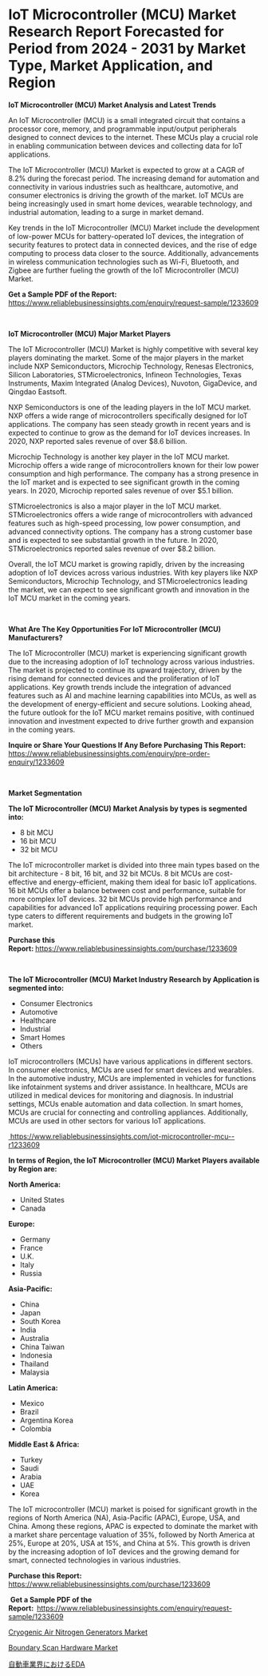 <p><h1>IoT Microcontroller (MCU) Market Research Report Forecasted for Period from 2024 -  2031 by Market Type, Market Application, and Region</h1></p><p><strong>IoT Microcontroller (MCU) Market Analysis and Latest Trends</strong></p>
<p><p>An IoT Microcontroller (MCU) is a small integrated circuit that contains a processor core, memory, and programmable input/output peripherals designed to connect devices to the internet. These MCUs play a crucial role in enabling communication between devices and collecting data for IoT applications.</p><p>The IoT Microcontroller (MCU) Market is expected to grow at a CAGR of 8.2% during the forecast period. The increasing demand for automation and connectivity in various industries such as healthcare, automotive, and consumer electronics is driving the growth of the market. IoT MCUs are being increasingly used in smart home devices, wearable technology, and industrial automation, leading to a surge in market demand.</p><p>Key trends in the IoT Microcontroller (MCU) Market include the development of low-power MCUs for battery-operated IoT devices, the integration of security features to protect data in connected devices, and the rise of edge computing to process data closer to the source. Additionally, advancements in wireless communication technologies such as Wi-Fi, Bluetooth, and Zigbee are further fueling the growth of the IoT Microcontroller (MCU) Market.</p></p>
<p><strong>Get a Sample PDF of the Report:&nbsp;</strong> <a href="https://www.reliablebusinessinsights.com/enquiry/request-sample/1233609">https://www.reliablebusinessinsights.com/enquiry/request-sample/1233609</a></p>
<p>&nbsp;</p>
<p><strong>IoT Microcontroller (MCU) Major Market Players</strong></p>
<p><p>The IoT Microcontroller (MCU) Market is highly competitive with several key players dominating the market. Some of the major players in the market include NXP Semiconductors, Microchip Technology, Renesas Electronics, Silicon Laboratories, STMicroelectronics, Infineon Technologies, Texas Instruments, Maxim Integrated (Analog Devices), Nuvoton, GigaDevice, and Qingdao Eastsoft.</p><p>NXP Semiconductors is one of the leading players in the IoT MCU market. NXP offers a wide range of microcontrollers specifically designed for IoT applications. The company has seen steady growth in recent years and is expected to continue to grow as the demand for IoT devices increases. In 2020, NXP reported sales revenue of over $8.6 billion.</p><p>Microchip Technology is another key player in the IoT MCU market. Microchip offers a wide range of microcontrollers known for their low power consumption and high performance. The company has a strong presence in the IoT market and is expected to see significant growth in the coming years. In 2020, Microchip reported sales revenue of over $5.1 billion.</p><p>STMicroelectronics is also a major player in the IoT MCU market. STMicroelectronics offers a wide range of microcontrollers with advanced features such as high-speed processing, low power consumption, and advanced connectivity options. The company has a strong customer base and is expected to see substantial growth in the future. In 2020, STMicroelectronics reported sales revenue of over $8.2 billion.</p><p>Overall, the IoT MCU market is growing rapidly, driven by the increasing adoption of IoT devices across various industries. With key players like NXP Semiconductors, Microchip Technology, and STMicroelectronics leading the market, we can expect to see significant growth and innovation in the IoT MCU market in the coming years.</p></p>
<p>&nbsp;</p>
<p><strong>What Are The Key Opportunities For IoT Microcontroller (MCU) Manufacturers?</strong></p>
<p><p>The IoT Microcontroller (MCU) market is experiencing significant growth due to the increasing adoption of IoT technology across various industries. The market is projected to continue its upward trajectory, driven by the rising demand for connected devices and the proliferation of IoT applications. Key growth trends include the integration of advanced features such as AI and machine learning capabilities into MCUs, as well as the development of energy-efficient and secure solutions. Looking ahead, the future outlook for the IoT MCU market remains positive, with continued innovation and investment expected to drive further growth and expansion in the coming years.</p></p>
<p><strong>Inquire or Share Your Questions If Any Before Purchasing This Report:</strong> <a href="https://www.reliablebusinessinsights.com/enquiry/pre-order-enquiry/1233609">https://www.reliablebusinessinsights.com/enquiry/pre-order-enquiry/1233609</a></p>
<p>&nbsp;</p>
<p><strong>Market Segmentation</strong></p>
<p><strong>The IoT Microcontroller (MCU) Market Analysis by types is segmented into:</strong></p>
<p><ul><li>8 bit MCU</li><li>16 bit MCU</li><li>32 bit MCU</li></ul></p>
<p><p>The IoT microcontroller market is divided into three main types based on the bit architecture - 8 bit, 16 bit, and 32 bit MCUs. 8 bit MCUs are cost-effective and energy-efficient, making them ideal for basic IoT applications. 16 bit MCUs offer a balance between cost and performance, suitable for more complex IoT devices. 32 bit MCUs provide high performance and capabilities for advanced IoT applications requiring processing power. Each type caters to different requirements and budgets in the growing IoT market.</p></p>
<p><strong>Purchase this Report:&nbsp;</strong><a href="https://www.reliablebusinessinsights.com/purchase/1233609">https://www.reliablebusinessinsights.com/purchase/1233609</a></p>
<p>&nbsp;</p>
<p><strong>The IoT Microcontroller (MCU) Market Industry Research by Application is segmented into:</strong></p>
<p><ul><li>Consumer Electronics</li><li>Automotive</li><li>Healthcare</li><li>Industrial</li><li>Smart Homes</li><li>Others</li></ul></p>
<p><p>IoT microcontrollers (MCUs) have various applications in different sectors. In consumer electronics, MCUs are used for smart devices and wearables. In the automotive industry, MCUs are implemented in vehicles for functions like infotainment systems and driver assistance. In healthcare, MCUs are utilized in medical devices for monitoring and diagnosis. In industrial settings, MCUs enable automation and data collection. In smart homes, MCUs are crucial for connecting and controlling appliances. Additionally, MCUs are used in other sectors for various IoT applications.</p></p>
<p><a href="https://www.reliablebusinessinsights.com/iot-microcontroller-mcu--r1233609">&nbsp;https://www.reliablebusinessinsights.com/iot-microcontroller-mcu--r1233609</a></p>
<p><strong>In terms of Region, the IoT Microcontroller (MCU) Market Players available by Region are:</strong></p>
<p>
    <p> <strong> North America: </strong>
        <ul>
            <li>United States</li>
            <li>Canada</li>
        </ul>
        </p> 
    <p> <strong> Europe: </strong>
        <ul>
            <li>Germany</li>
            <li>France</li>
            <li>U.K.</li>
            <li>Italy</li>
            <li>Russia</li>
        </ul>
        </p> 
    <p> <strong> Asia-Pacific: </strong>
        <ul>
            <li>China</li>
            <li>Japan</li>
            <li>South Korea</li>
            <li>India</li>
            <li>Australia</li>
            <li>China Taiwan</li>
            <li>Indonesia</li>
            <li>Thailand</li>
            <li>Malaysia</li>
        </ul>
        </p> 
    <p> <strong> Latin America: </strong>
        <ul>
            <li>Mexico</li>
            <li>Brazil</li>
            <li>Argentina Korea</li>
            <li>Colombia</li>
        </ul>
        </p> 
    <p> <strong> Middle East & Africa: </strong>
        <ul>
            <li>Turkey</li>
            <li>Saudi</li>
            <li>Arabia</li>
            <li>UAE</li>
            <li>Korea</li>
        </ul>
    </p>
    </p>
<p><p>The IoT microcontroller (MCU) market is poised for significant growth in the regions of North America (NA), Asia-Pacific (APAC), Europe, USA, and China. Among these regions, APAC is expected to dominate the market with a market share percentage valuation of 35%, followed by North America at 25%, Europe at 20%, USA at 15%, and China at 5%. This growth is driven by the increasing adoption of IoT devices and the growing demand for smart, connected technologies in various industries.</p></p>
<p><strong>Purchase this Report: </strong><a href="https://www.reliablebusinessinsights.com/purchase/1233609">https://www.reliablebusinessinsights.com/purchase/1233609</a></p>
<p>&nbsp;<strong>Get a Sample PDF of the Report:&nbsp;&nbsp;</strong><a href="https://www.reliablebusinessinsights.com/enquiry/request-sample/1233609">https://www.reliablebusinessinsights.com/enquiry/request-sample/1233609</a></p>
<p><strong></strong></p>
<p><p><a href="https://view.publitas.com/reportprime-1/global-cryogenic-air-nitrogen-generators-market-opportunities-and-forecast-for-period-from-2024-to-2031/">Cryogenic Air Nitrogen Generators Market</a></p><p><a href="https://github.com/pennyaldbrittonh658/Market-Research-Report-List-1/blob/main/boundary-scan-hardware-market.md">Boundary Scan Hardware Market</a></p><p><a href="https://medium.com/@chloekessler01/%E8%87%AA%E5%8B%95%E8%BB%8A%E5%B8%82%E5%A0%B4%E3%81%AE%E3%83%88%E3%83%AC%E3%83%B3%E3%83%89%E3%81%A8%E5%88%86%E6%9E%90%E3%81%AB%E3%81%8A%E3%81%91%E3%82%8Beda-%E5%B0%86%E6%9D%A5%E3%81%AE%E6%88%90%E9%95%B7%E3%81%AE%E3%81%9F%E3%82%81%E3%81%AE%E6%A9%9F%E4%BC%9A%E3%81%A8%E8%AA%B2%E9%A1%8C-2024%E5%B9%B4%E3%81%8B%E3%82%892031%E5%B9%B4-0b8ff679e669">自動車業界におけるEDA</a></p></p>